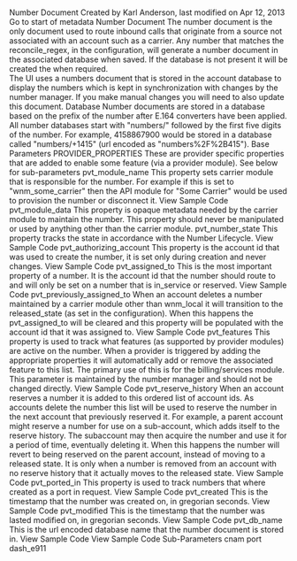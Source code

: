 #
Number Document 
Created by Karl Anderson, last modified on Apr 12, 2013 Go to start of metadata
Number Document
The number document is the only document used to route inbound calls that originate from a source not associated with an account such as a carrier.  Any number that matches the reconcile_regex, in the configuration, will generate a number document in the associated database when saved.  If the database is not present it will be created the when required.  
The UI uses a numbers document that is stored in the account database to display the numbers which is kept in synchronization with changes by the number manager.  If you make manual changes you will need to also update this document.
Database
Number documents are stored in a database based on the prefix of the number after E.164 converters have been applied.  All number databases start with "numbers/" followed by the first five digits of the number.  For example, 4158867900 would be stored in a database called "numbers/+1415" (url encoded as "numbers%2F%2B415").
Base Parameters
PROVIDER_PROPERTIES
These are provider specific properties that are added to enable some feature (via a provider module).  See below for sub-parameters
pvt_module_name
This property sets carrier module that is responsible for the number. For example if this is set to "wnm_some_carrier" then the API module for "Some Carrier" would be used to provision the number or disconnect it.
 View Sample Code
pvt_module_data
This property is opaque metadata needed by the carrier module to maintain the number. This property should never be manipulated or used by anything other than the carrier module.
pvt_number_state
This property tracks the state in accordance with the Number Lifecycle.
 View Sample Code
pvt_authorizing_account
This property is the account id that was used to create the number, it is set only during creation and never changes.
 View Sample Code
pvt_assigned_to
This is the most important property of a number. It is the account id that the number should route to and will only be set on a number that is in_service or reserved.
 View Sample Code
pvt_previously_assigned_to
When an account deletes a number maintained by a carrier module other than wnm_local it will transition to the released_state (as set in the configuration). When this happens the pvt_assigned_to will be cleared and this property will be populated with the account id that it was assigned to.
 View Sample Code
pvt_features
This property is used to track what features (as supported by provider modules) are active on the number. When a provider is triggered by adding the appropriate properties it will automatically add or remove the associated feature to this list. The primary use of this is for the billing/services module. This parameter is maintained by the number manager and should not be changed directly.
 View Sample Code
pvt_reserve_history
When an account reserves a number it is added to this ordered list of account ids. As accounts delete the number this list will be used to reserve the number in the next account that previously reserved it. For example, a parent account might reserve a number for use on a sub-account, which adds itself to the reserve history. The subaccount may then acquire the number and use it for a period of time, eventually deleting it. When this happens the number will revert to being reserved on the parent account, instead of moving to a released state. It is only when a number is removed from an account with no reserve history that it actually moves to the released state.
 View Sample Code
pvt_ported_in
This property is used to track numbers that where created as a port in request.
 View Sample Code
pvt_created
This is the timestamp that the number was created on, in gregorian seconds.
 View Sample Code
pvt_modified
This is the timestamp that the number was lasted modified on, in gregorian seconds.
 View Sample Code
pvt_db_name
This is the url encoded database name that the number document is stored in.
 View Sample Code
 View Sample Code
Sub-Parameters
 cnam
 port
 dash_e911
